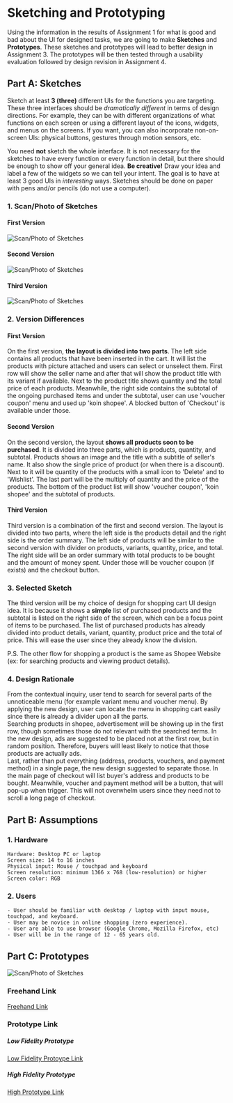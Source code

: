 # Sketching and Prototyping
Using the information in the results of Assignment 1 for what is good and bad about the UI for designed tasks, we are going to make **Sketches** and **Prototypes**. These sketches and prototypes will lead to better design in Assignment 3. The prototypes will be then tested through a usability evaluation followed by design revision in Assignment 4.

## Part A: Sketches
Sketch at least **3 (three)** different UIs for the functions you are targeting. These three interfaces should be _dramatically different_ in terms of design directions. For example, they can be with different organizations of what functions on each screen or using a different layout of the icons, widgets, and menus on the screens. If you want, you can also incorporate non-on-screen UIs: physical buttons, gestures through motion sensors, etc.

You need **not** sketch the whole interface. It is not necessary for the sketches to have every function or every function in detail, but there should be enough to show off your general idea. **Be creative!** Draw your idea and label a few of the widgets so we can tell your intent. The goal is to have at least 3 good UIs in *interesting* ways. Sketches should be done on paper with pens and/or pencils (do not use a computer).

### 1. Scan/Photo of Sketches

#### First Version
![Scan/Photo of Sketches](images/2303166.jpg)
#### Second Version
![Scan/Photo of Sketches](images/2303169.jpg)
#### Third Version
![Scan/Photo of Sketches](images/2303168.jpg)

### 2. Version Differences
#### First Version
On the first version, **the layout is divided into two parts**. The left side contains all products that have been inserted in the cart. It will list the products with picture attached and users can select or unselect them. First row will show the seller name and after that will show the product title with its variant if available. Next to the product title shows quantity and the total price of each products. Meanwhile, the right side contains the subtotal of the ongoing purchased items and under the subtotal, user can use 'voucher coupon' menu and used up 'koin shopee'. A blocked button of 'Checkout' is available under those.

#### Second Version
On the second version, the layout **shows all products soon to be purchased**. It is divided into three parts, which is products, quantity, and subtotal. Products shows an image and the title with a subtitle of seller's name. It also show the single price of product (or when there is a discount). Next to it will be quantity of the products with a small icon to 'Delete' and to 'Wishlist'. The last part will be the multiply of quantity and the price of the products. The bottom of the product list will show 'voucher coupon', 'koin shopee' and the subtotal of products.

#### Third Version
Third version is a combination of the first and second version. The layout is divided into two parts, where the left side is the products detail and the right side is the order summary. The left side of products will be similar to the second version with divider on products, variants, quantity, price, and total. The right side will be an order summary with total products to be bought and the amount of money spent. Under those will be voucher coupon (if exists) and the checkout button.

### 3. Selected Sketch
The third version will be my choice of design for shopping cart UI design idea. It is because it shows a **simple** list of purchased products and the subtotal is listed on the right side of the screen, which can be a focus point of items to be purchased. The list of purchased products has already divided into product details, variant, quantity, product price and the total of price. This will ease the user since they already know the division.

P.S. The other flow for shopping a product is the same as Shopee Website (ex: for searching products and viewing product details).

### 4. Design Rationale
From the contextual inquiry, user tend to search for several parts of the unnoticeable menu (for example variant menu and voucher menu). By applying the new design, user can locate the menu in shopping cart easily since there is already a divider upon all the parts.
<br />
Searching products in shopee, advertisement will be showing up in the first row, though sometimes those do not relevant with the searched terms. In the new design, ads are suggested to be placed not at the first row, but in random position. Therefore, buyers will least likely to notice that those products are actually ads.
<br />
Last, rather than put everything (address, products, vouchers, and payment method) in a single page, the new design suggested to separate those. In the main page of checkout will list buyer's address and products to be bought. Meanwhile, voucher and payment method will be a button, that will pop-up when trigger. This will not overwhelm users since they need not to scroll a long page of checkout.


## Part B: Assumptions
### 1. Hardware
```
Hardware: Desktop PC or laptop
Screen size: 14 to 16 inches
Physical input: Mouse / touchpad and keyboard
Screen resolution: minimum 1366 x 768 (low-resolution) or higher
Screen color: RGB
```
### 2. Users
```
- User should be familiar with desktop / laptop with input mouse, touchpad, and keyboard.
- User may be novice in online shopping (zero experience).
- User are able to use browser (Google Chrome, Mozilla Firefox, etc)
- User will be in the range of 12 - 65 years old.
```

## Part C: Prototypes

![Scan/Photo of Sketches](images/Prototype.png)

### Freehand Link
[Freehand Link](https://projects.invisionapp.com/freehand/document/zY57FzYCs)

### Prototype Link

##### Low Fidelity Prototype
[Low Fidelity Protoype Link](https://invis.io/NGR8KOQUQA7#/354742454_1)

##### High Fidelity Prototype
[High Prototype Link](https://invis.io/NGR8KOQUQA7#/355982563_6productlist_V1)